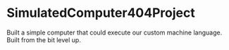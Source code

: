 # SimulatedComputer404Project
Built a simple computer that could execute our custom machine language. Built from the bit level up.
